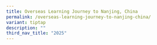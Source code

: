 ```yaml
---
title: Overseas Learning Journey to Nanjing, China
permalink: /overseas-learning-journey-to-nanjing-china/
variant: tiptap
description: ""
third_nav_title: "2025"
---
```

